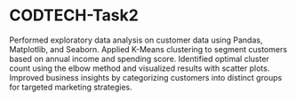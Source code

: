 # CODTECH-Task2
Performed exploratory data analysis on customer data using Pandas, Matplotlib, and Seaborn.
Applied K-Means clustering to segment customers based on annual income and spending score.
Identified optimal cluster count using the elbow method and visualized results with scatter plots.
Improved business insights by categorizing customers into distinct groups for targeted marketing strategies.
